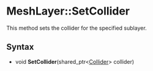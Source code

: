 # MeshLayer::SetCollider

This method sets the collider for the specified sublayer.

## Syntax

- void **SetCollider**(shared_ptr<[Collider](Collider.md)\> collider)
